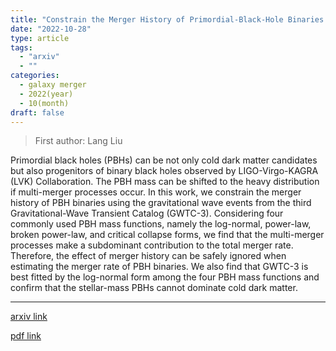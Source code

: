 ```yaml
---
title: "Constrain the Merger History of Primordial-Black-Hole Binaries from GWTC-3"
date: "2022-10-28"
type: article
tags:
  - "arxiv"
  - ""
categories:
  - galaxy merger
  - 2022(year)
  - 10(month)
draft: false
---
```


> First author: Lang Liu

 Primordial black holes (PBHs) can be not only cold dark matter candidates but
also progenitors of binary black holes observed by LIGO-Virgo-KAGRA (LVK)
Collaboration. The PBH mass can be shifted to the heavy distribution if
multi-merger processes occur. In this work, we constrain the merger history of
PBH binaries using the gravitational wave events from the third
Gravitational-Wave Transient Catalog (GWTC-3). Considering four commonly used
PBH mass functions, namely the log-normal, power-law, broken power-law, and
critical collapse forms, we find that the multi-merger processes make a
subdominant contribution to the total merger rate. Therefore, the effect of
merger history can be safely ignored when estimating the merger rate of PBH
binaries. We also find that GWTC-3 is best fitted by the log-normal form among
the four PBH mass functions and confirm that the stellar-mass PBHs cannot
dominate cold dark matter.

---
[arxiv link](http://arxiv.org/abs/2210.16094v1)

[pdf link](http://arxiv.org/pdf/2210.16094v1)